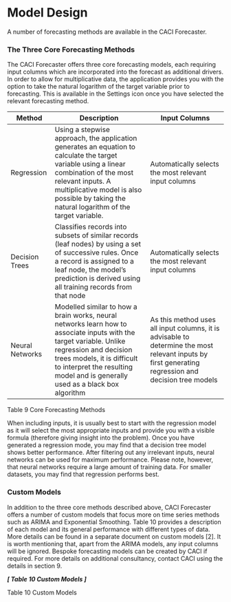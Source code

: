 # Model Design

A number of forecasting methods are available in the CACI Forecaster.


### The Three Core Forecasting Methods
The CACI Forecaster offers three core forecasting models, each requiring input columns which are incorporated into the forecast as additional drivers. In order to allow for multiplicative data, the application provides you with the option to take the natural logarithm of the target variable prior to forecasting.  This is available in the Settings icon once you have selected the relevant forecasting method.


| Method          | Description                                                                                                                                                                                                                                                  | Input Columns                                                                                                                                        |
|-----------------|--------------------------------------------------------------------------------------------------------------------------------------------------------------------------------------------------------------------------------------------------------------|------------------------------------------------------------------------------------------------------------------------------------------------------|
| Regression      | Using a stepwise approach, the application generates an equation to calculate the target variable using a linear combination of the most relevant inputs.  A multiplicative model is also possible by taking the natural logarithm of the target variable.   | Automatically selects the most relevant input columns                                                                                                |
| Decision Trees  | Classifies records into subsets of similar records (leaf nodes) by using a set of successive rules.  Once a record is assigned to a leaf node, the model’s prediction is derived using all training records from that node                                   | Automatically selects the most relevant input columns                                                                                                |
| Neural Networks | Modelled similar to how a brain works, neural networks learn how to associate inputs with the target variable.  Unlike regression and decision trees models, it is difficult to interpret the resulting model and is generally used as a black box algorithm | As this method uses all input columns, it is advisable to determine the most relevant inputs by first generating regression and decision tree models |

Table 9 Core Forecasting Methods

When including inputs, it is usually best to start with the regression model as it will select the most appropriate inputs and provide you with a visible formula (therefore giving insight into the problem).  Once you have generated a regression mode, you may find that a decision tree model shows better performance.  After filtering out any irrelevant inputs, neural networks can be used for maximum performance.  Please note, however, that neural networks require a large amount of training data.  For smaller datasets, you may find that regression performs best.


### Custom Models
In addition to the three core methods described above, CACI Forecaster offers a number of custom models that focus more on time series methods such as ARIMA and Exponential Smoothing.  Table 10 provides a description of each model and its general performance with different types of data.  More details can be found in a separate document on custom models [2].
It is worth mentioning that, apart from the ARIMA models, any input columns will be ignored.
Bespoke forecasting models can be created by CACI if required.  For more details on additional consultancy, contact CACI using the details in section 9.


_**[ Table 10 Custom Models ]**_


Table 10 Custom Models 